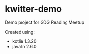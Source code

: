 # kwitter-demo
Demo project for GDG Reading Meetup

Created using:

* kotlin 1.3.20
* javalin 2.6.0
